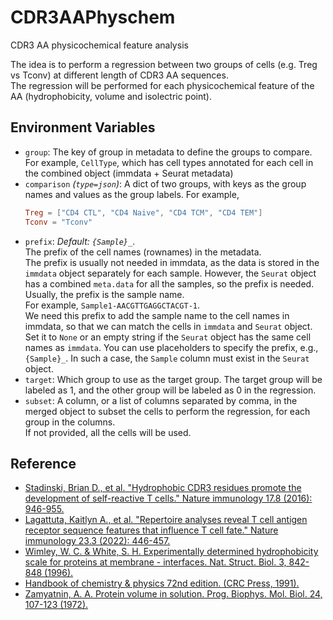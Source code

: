 # CDR3AAPhyschem

CDR3 AA physicochemical feature analysis

The idea is to perform a regression between two groups of cells
(e.g. Treg vs Tconv) at different length of CDR3 AA sequences.<br />
The regression will be performed for each physicochemical feature of the
AA (hydrophobicity, volume and isolectric point).<br />

## Environment Variables

- `group`:
    The key of group in metadata to define the groups to
    compare. For example, `CellType`, which has cell types annotated
    for each cell in the combined object (immdata + Seurat metadata)
- `comparison` *(`type=json`)*:
    A dict of two groups, with keys as the
    group names and values as the group labels. For example,
    ```toml
    Treg = ["CD4 CTL", "CD4 Naive", "CD4 TCM", "CD4 TEM"]
    Tconv = "Tconv"
    ```
- `prefix`: *Default: `{Sample}_`*. <br />
    The prefix of the cell names (rownames) in the metadata.<br />
    The prefix is usually not needed in immdata, as the data is stored
    in the `immdata` object separately for each sample. However, the
    `Seurat` object has a combined `meta.data` for all the samples,
    so the prefix is needed. Usually, the prefix is the sample name.<br />
    For example, `Sample1-AACGTTGAGGCTACGT-1`.<br />
    We need this prefix to add the sample name to the cell names in
    immdata, so that we can match the cells in `immdata` and
    `Seurat` object. Set it to `None` or an empty string if the
    `Seurat` object has the same cell names as `immdata`. You can use
    placeholders to specify the prefix, e.g., `{Sample}_`. In such a
    case, the `Sample` column must exist in the `Seurat` object.<br />
- `target`:
    Which group to use as the target group. The target
    group will be labeled as 1, and the other group will be labeled as
    0 in the regression.<br />
- `subset`:
    A column, or a list of columns separated by comma,
    in the merged object to subset the cells to perform the regression,
    for each group in the columns.<br />
    If not provided, all the cells will be used.<br />

## Reference

- [Stadinski, Brian D., et al. "Hydrophobic CDR3 residues promote the development of self-reactive T cells." Nature immunology 17.8 (2016): 946-955.](https://www.nature.com/articles/ni.3491)
- [Lagattuta, Kaitlyn A., et al. "Repertoire analyses reveal T cell antigen receptor sequence features that influence T cell fate." Nature immunology 23.3 (2022): 446-457.](https://www.nature.com/articles/s41590-022-01129-x)
- [Wimley, W. C. & White, S. H. Experimentally determined hydrophobicity scale for proteins at membrane - interfaces. Nat. Struct. Biol. 3, 842-848 (1996).](https://www.nature.com/articles/nsb1096-842)
- [Handbook of chemistry & physics 72nd edition. (CRC Press, 1991).](https://books.google.com/books?hl=en&lr=&id=bNDMBQAAQBAJ&oi=fnd&pg=PP1&dq=Hdbk+of+chemistry+%26+physics&ots=H9fzwhwz-C&sig=EXHI9N3q4OW9TYEBWlldqkvADfM#v=onepage&q=Hdbk%20of%20chemistry%20%26%20physics&f=false)
- [Zamyatnin, A. A. Protein volume in solution. Prog. Biophys. Mol. Biol. 24, 107-123 (1972).](https://www.sciencedirect.com/science/article/pii/0079610772900053)


